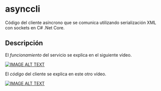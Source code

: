 # asynccli

Código del cliente asíncrono que se comunica utilizando serialización XML con sockets en C# .Net Core.

## Descripción

El *funcionamiento* del servicio se explica en el siguiente vídeo.

[![IMAGE ALT TEXT](https://img.youtube.com/vi/huIGmaJfaF8/0.jpg)](https://www.youtube.com/watch?v=huIGmaJfaF8&list=PLK_BHw0Wm4MKLFysxzgfIMKuY0b-HTGvp&index=13 "13. Servicio asíncrono xml")

El *código* del cliente se explica en este otro vídeo.

[![IMAGE ALT TEXT](https://img.youtube.com/vi/tLWcgQpVyks/0.jpg)](https://www.youtube.com/watch?v=tLWcgQpVyks&list=PLK_BHw0Wm4MKLFysxzgfIMKuY0b-HTGvp&index=15 "15. Cliente asíncrono")
